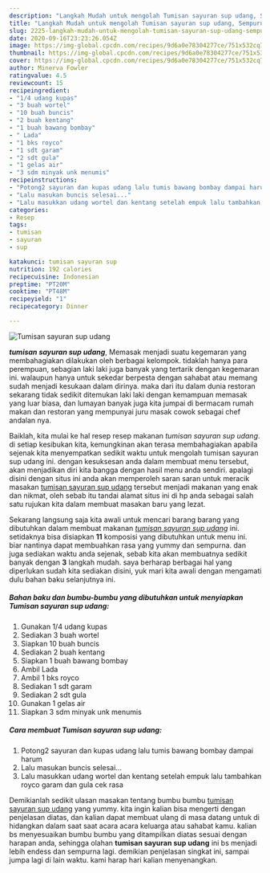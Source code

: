 ```yaml
---
description: "Langkah Mudah untuk mengolah Tumisan sayuran sup udang, Sempurna"
title: "Langkah Mudah untuk mengolah Tumisan sayuran sup udang, Sempurna"
slug: 2225-langkah-mudah-untuk-mengolah-tumisan-sayuran-sup-udang-sempurna
date: 2020-09-16T23:23:26.054Z
image: https://img-global.cpcdn.com/recipes/9d6a0e78304277ce/751x532cq70/tumisan-sayuran-sup-udang-foto-resep-utama.jpg
thumbnail: https://img-global.cpcdn.com/recipes/9d6a0e78304277ce/751x532cq70/tumisan-sayuran-sup-udang-foto-resep-utama.jpg
cover: https://img-global.cpcdn.com/recipes/9d6a0e78304277ce/751x532cq70/tumisan-sayuran-sup-udang-foto-resep-utama.jpg
author: Minerva Fowler
ratingvalue: 4.5
reviewcount: 15
recipeingredient:
- "1/4 udang kupas"
- "3 buah wortel"
- "10 buah buncis"
- "2 buah kentang"
- "1 buah bawang bombay"
- " Lada"
- "1 bks royco"
- "1 sdt garam"
- "2 sdt gula"
- "1 gelas air"
- "3 sdm minyak unk menumis"
recipeinstructions:
- "Potong2 sayuran dan kupas udang lalu tumis bawang bombay dampai harum"
- "Lalu masukan buncis selesai..."
- "Lalu masukkan udang wortel dan kentang setelah empuk lalu tambahkan royco garam dan gula cek rasa"
categories:
- Resep
tags:
- tumisan
- sayuran
- sup

katakunci: tumisan sayuran sup 
nutrition: 192 calories
recipecuisine: Indonesian
preptime: "PT20M"
cooktime: "PT48M"
recipeyield: "1"
recipecategory: Dinner

---
```



![Tumisan sayuran sup udang](https://img-global.cpcdn.com/recipes/9d6a0e78304277ce/751x532cq70/tumisan-sayuran-sup-udang-foto-resep-utama.jpg)

<b><i>tumisan sayuran sup udang</i></b>, Memasak menjadi suatu kegemaran yang membahagiakan dilakukan oleh berbagai kelompok. tidaklah hanya para perempuan, sebagian laki laki juga banyak yang tertarik dengan kegemaran ini. walaupun hanya untuk sekedar berpesta dengan sahabat atau memang sudah menjadi kesukaan dalam dirinya. maka dari itu dalam dunia restoran sekarang tidak sedikit ditemukan laki laki dengan kemampuan memasak yang luar biasa, dan lumayan banyak juga kita jumpai di bermacam rumah makan dan restoran yang mempunyai juru masak cowok sebagai chef andalan nya.

Baiklah, kita mulai ke hal resep resep makanan <i>tumisan sayuran sup udang</i>. di setiap kesibukan kita, kemungkinan akan terasa membahagiakan apabila sejenak kita menyempatkan sedikit waktu untuk mengolah tumisan sayuran sup udang ini. dengan kesuksesan anda dalam membuat menu tersebut, akan menjadikan diri kita bangga dengan hasil menu anda sendiri. apalagi disini dengan situs ini anda akan memperoleh saran saran untuk meracik masakan <u>tumisan sayuran sup udang</u> tersebut menjadi makanan yang enak dan nikmat, oleh sebab itu tandai alamat situs ini di hp anda sebagai salah satu rujukan kita dalam membuat masakan baru yang lezat.




Sekarang langsung saja kita awali untuk mencari barang barang yang dibutuhkan dalam membuat makanan <u><i>tumisan sayuran sup udang</i></u> ini. setidaknya bisa disiapkan <b>11</b> komposisi yang dibutuhkan untuk menu ini. biar nantinya dapat membuahkan rasa yang yummy dan sempurna. dan juga sediakan waktu anda sejenak, sebab kita akan membuatnya sedikit banyak dengan <b>3</b> langkah mudah. saya berharap berbagai hal yang diperlukan sudah kita sediakan disini, yuk mari kita awali dengan mengamati dulu bahan baku selanjutnya ini.

<!--inarticleads1-->

##### Bahan baku dan bumbu-bumbu yang dibutuhkan untuk menyiapkan Tumisan sayuran sup udang:

1. Gunakan 1/4 udang kupas
1. Sediakan 3 buah wortel
1. Siapkan 10 buah buncis
1. Sediakan 2 buah kentang
1. Siapkan 1 buah bawang bombay
1. Ambil  Lada
1. Ambil 1 bks royco
1. Sediakan 1 sdt garam
1. Sediakan 2 sdt gula
1. Gunakan 1 gelas air
1. Siapkan 3 sdm minyak unk menumis




<!--inarticleads2-->

##### Cara membuat Tumisan sayuran sup udang:

1. Potong2 sayuran dan kupas udang lalu tumis bawang bombay dampai harum
1. Lalu masukan buncis selesai...
1. Lalu masukkan udang wortel dan kentang setelah empuk lalu tambahkan royco garam dan gula cek rasa




Demikianlah sedikit ulasan masakan tentang bumbu bumbu <u>tumisan sayuran sup udang</u> yang yummy. kita ingin kalian bisa mengerti dengan penjelasan diatas, dan kalian dapat membuat ulang di masa datang untuk di hidangkan dalam saat saat acara acara keluarga atau sahabat kamu. kalian bs menyesuaikan bumbu bumbu yang ditampilkan diatas sesuai dengan harapan anda, sehingga olahan <b>tumisan sayuran sup udang</b> ini bs menjadi lebih endess dan sempurna lagi. demikian penjelasan singkat ini, sampai jumpa lagi di lain waktu. kami harap hari kalian menyenangkan.
